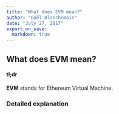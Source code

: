 ```yaml
---
title: "What does EVM mean?"
author: "Gaël Blanchemain"
date: "July 27, 2017"
export_on_save:
  markdown: true
---
```


##  What does EVM mean?

####  tl;dr

**EVM** stands for Ethereum Virtual Machine.

###  Detailed explanation